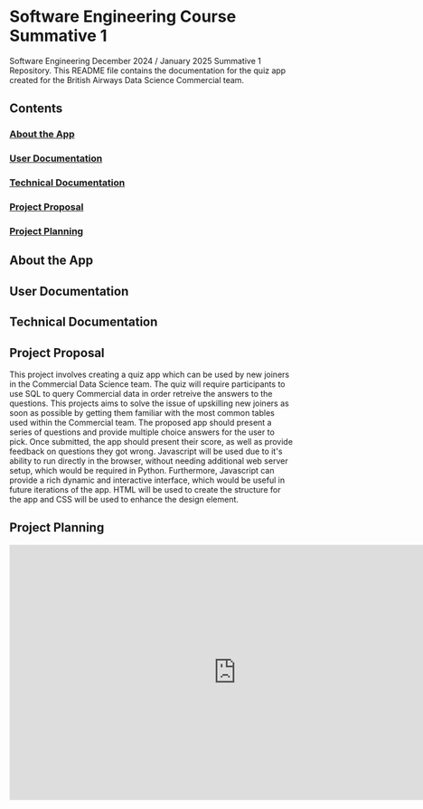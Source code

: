 # Software Engineering Course Summative 1
Software Engineering December 2024 / January 2025 Summative 1 Repository.
This README file contains the documentation for the quiz app created for the British Airways Data Science Commercial team.

## Contents
### [About the App](#about-the-app)
### [User Documentation](#user-documentation)
### [Technical Documentation](#technical-documentation)
### [Project Proposal](#project-proposal)
### [Project Planning](#project-planning)

## About the App
## User Documentation
## Technical Documentation
## Project Proposal
This project involves creating a quiz app which can be used by new joiners in the Commercial Data Science team. The quiz will require participants to use SQL to query Commercial data in order retreive the answers to the questions. This projects aims to solve the issue of upskilling new joiners as soon as possible by getting them familiar with the most common tables used within the Commercial team. The proposed app should present a series of questions and provide multiple choice answers for the user to pick. Once submitted, the app should present their score, as well as provide feedback on questions they got wrong. Javascript will be used due to it's ability to run directly in the browser, without needing additional web server setup, which would be required in Python. Furthermore, Javascript can provide a rich dynamic and interactive interface, which would be useful in future iterations of the app. HTML will be used to create the structure for the app and CSS will be used to enhance the design element.

## Project Planning


<iframe style="border: 1px solid rgba(0, 0, 0, 0.1);" width="800" height="450" src="https://embed.figma.com/proto/olgE7OLUvEObJ8tJKlZfDi/Quiz_App_Prototype?node-id=5-3&p=f&scaling=min-zoom&content-scaling=fixed&page-id=5%3A2&starting-point-node-id=5%3A3&embed-host=share" allowfullscreen></iframe>
